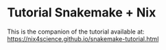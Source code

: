# Tutorial Snakemake + Nix

This is the companion of the tutorial available at: https://nix4science.github.io/snakemake-tutorial.html
